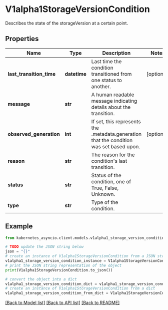 # V1alpha1StorageVersionCondition

Describes the state of the storageVersion at a certain point.

## Properties

Name | Type | Description | Notes
------------ | ------------- | ------------- | -------------
**last_transition_time** | **datetime** | Last time the condition transitioned from one status to another. | [optional] 
**message** | **str** | A human readable message indicating details about the transition. | 
**observed_generation** | **int** | If set, this represents the .metadata.generation that the condition was set based upon. | [optional] 
**reason** | **str** | The reason for the condition&#39;s last transition. | 
**status** | **str** | Status of the condition, one of True, False, Unknown. | 
**type** | **str** | Type of the condition. | 

## Example

```python
from kubernetes_asyncio.client.models.v1alpha1_storage_version_condition import V1alpha1StorageVersionCondition

# TODO update the JSON string below
json = "{}"
# create an instance of V1alpha1StorageVersionCondition from a JSON string
v1alpha1_storage_version_condition_instance = V1alpha1StorageVersionCondition.from_json(json)
# print the JSON string representation of the object
print(V1alpha1StorageVersionCondition.to_json())

# convert the object into a dict
v1alpha1_storage_version_condition_dict = v1alpha1_storage_version_condition_instance.to_dict()
# create an instance of V1alpha1StorageVersionCondition from a dict
v1alpha1_storage_version_condition_from_dict = V1alpha1StorageVersionCondition.from_dict(v1alpha1_storage_version_condition_dict)
```
[[Back to Model list]](../README.md#documentation-for-models) [[Back to API list]](../README.md#documentation-for-api-endpoints) [[Back to README]](../README.md)


